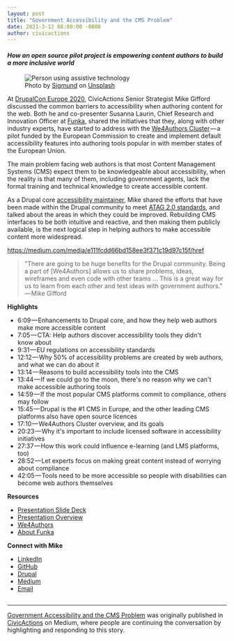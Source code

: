 ```yaml
---
layout: post
title: "Government Accessibility and the CMS Problem"
date: 2021-3-12 08:00:00 -0800
author: civicactions
---
```

<h4><em>How an open source pilot project is empowering content authors to build a more inclusive world</em></h4><figure><img alt="Person using assistive technology" src="https://cdn-images-1.medium.com/max/1024/0*jOmdHRZRjA-Mc4-q" /><figcaption>Photo by <a href="https://unsplash.com/@sigmund?utm_source=unsplash&amp;utm_medium=referral&amp;utm_content=creditCopyText">Sigmund</a> on <a href="https://unsplash.com/photos/4MoIpDcSlr4">Unsplash</a></figcaption></figure><p>At <a href="https://events.drupal.org/europe2020">DrupalCon Europe 2020</a>, CivicActions Senior Strategist Mike Gifford discussed the common barriers to accessibility when authoring content for the web. Both he and co-presenter Susanna Laurin, Chief Research and Innovation Officer at <a href="https://www.funka.com/en/about-funka2/">Funka</a>, shared the initiatives that they, along with other industry experts, have started to address with the <a href="https://accessibilitycluster.com/">We4Authors Cluster</a> — a pilot funded by the European Commission to create and implement default accessibility features into authoring tools popular in with member states of the European Union.</p><p>The main problem facing web authors is that most Content Management Systems (CMS) expect them to be knowledgeable about accessibility, when the reality is that many of them, including government agents, lack the formal training and technical knowledge to create accessible content.</p><p>As a Drupal core <a href="https://www.drupal.org/u/mgifford">accessibility maintainer</a>, Mike shared the efforts that have been made within the Drupal community to meet <a href="https://www.w3.org/WAI/standards-guidelines/atag/">ATAG 2.0 standards</a>, and talked about the areas in which they could be improved. Rebuilding CMS interfaces to be both intuitive and reactive, and then making them publicly available, is the next logical step in helping authors to make accessible content more widespread.</p><a href="https://medium.com/media/e111fcdd66bd158ee3f371c19d97c15f/href">https://medium.com/media/e111fcdd66bd158ee3f371c19d97c15f/href</a><blockquote>"There are going to be huge benefits for the Drupal community. Being a part of [We4Authors] allows us to share problems, ideas, wireframes and even code with other teams … This is a great way for us to learn from each other and test ideas with government authors." — Mike Gifford</blockquote><p><strong>Highlights</strong></p><ul><li>6:09 — Enhancements to Drupal core, and how they help web authors make more accessible content</li><li>7:05 — CTA: Help authors discover accessibility tools they didn't know about</li><li>9:31 — EU regulations on accessibility standards</li><li>12:12 — Why 50% of accessibility problems are created by web authors, and what we can do about it</li><li>13:14 — Reasons to build accessibility tools into the CMS</li><li>13:44 — If we could go to the moon, there's no reason why we can't make accessible authoring tools</li><li>14:59 — If the most popular CMS platforms commit to compliance, others may follow</li><li>15:45 — Drupal is the #1 CMS in Europe, and the other leading CMS platforms also have open source licences</li><li>17:10 — We4Authors Cluster overview, and its goals</li><li>20:23 — Why it's important to include licensed software in accessibility initiatives</li><li>27:37 — How this work could influence e-learning (and LMS platforms, too)</li><li>28:52 — Let experts focus on making great content instead of worrying about compliance</li><li>42:05 — Tools need to be more accessible so people with disabilities can become web authors themselves</li></ul><p><strong>Resources</strong></p><ul><li><a href="https://docs.google.com/presentation/d/1S_K8VcxJ6_IQJ1dT4YJmq3GsMkWAkCU7kavImugu3KI/edit#slide=id.ga784c5ac4b_0_358">Presentation Slide Deck</a></li><li><a href="https://events.drupal.org/europe2020/sessions/top-cms-tools-are-working-together-build-more-inclusive-world">Presentation Overview</a></li><li><a href="https://accessibilitycluster.com/">We4Authors</a></li><li><a href="https://www.funka.com/en/about-funka2/">About Funka</a></li></ul><p><strong>Connect with Mike</strong></p><ul><li><a href="https://www.linkedin.com/in/mgifford/?originalSubdomain=ca">LinkedIn</a></li><li><a href="https://github.com/mgifford">GitHub</a></li><li><a href="https://www.drupal.org/u/mgifford">Drupal</a></li><li><a href="https://medium.com/@mgifford">Medium</a></li><li><a href="mailto:mike.gifford@civicactions.com">Email</a></li></ul><img alt="" height="1" src="https://medium.com/_/stat?event=post.clientViewed&amp;referrerSource=full_rss&amp;postId=588a07088c65" width="1" ><hr /><p><a href="https://medium.com/civicactions/government-accessibility-and-the-cms-problem-588a07088c65">Government Accessibility and the CMS Problem</a> was originally published in <a href="https://medium.com/civicactions">CivicActions</a> on Medium, where people are continuing the conversation by highlighting and responding to this story.</p>